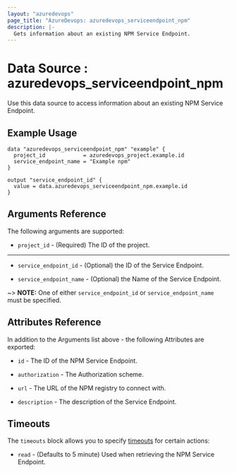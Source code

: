 ```yaml
---
layout: "azuredevops"
page_title: "AzureDevops: azuredevops_serviceendpoint_npm"
description: |-
  Gets information about an existing NPM Service Endpoint. 
---
```


# Data Source : azuredevops_serviceendpoint_npm

Use this data source to access information about an existing NPM Service Endpoint.

## Example Usage

```hcl
data "azuredevops_serviceendpoint_npm" "example" {
  project_id            = azuredevops_project.example.id
  service_endpoint_name = "Example npm"
}

output "service_endpoint_id" {
  value = data.azuredevops_serviceendpoint_npm.example.id
}
```

## Arguments Reference

The following arguments are supported:

* `project_id` - (Required) The ID of the project.

---

* `service_endpoint_id` - (Optional) the ID of the Service Endpoint.

* `service_endpoint_name` - (Optional) the Name of the Service Endpoint.

~> **NOTE:** One of either `service_endpoint_id` or `service_endpoint_name` must be specified.

## Attributes Reference

In addition to the Arguments list above - the following Attributes are exported:

* `id` - The ID of the NPM Service Endpoint.

* `authorization` - The Authorization scheme.

* `url` - The URL of the NPM registry to connect with.

* `description` - The description of the Service Endpoint.

## Timeouts

The `timeouts` block allows you to specify [timeouts](https://developer.hashicorp.com/terraform/language/resources/syntax#operation-timeouts) for certain actions:

* `read` - (Defaults to 5 minute) Used when retrieving the NPM Service Endpoint.
